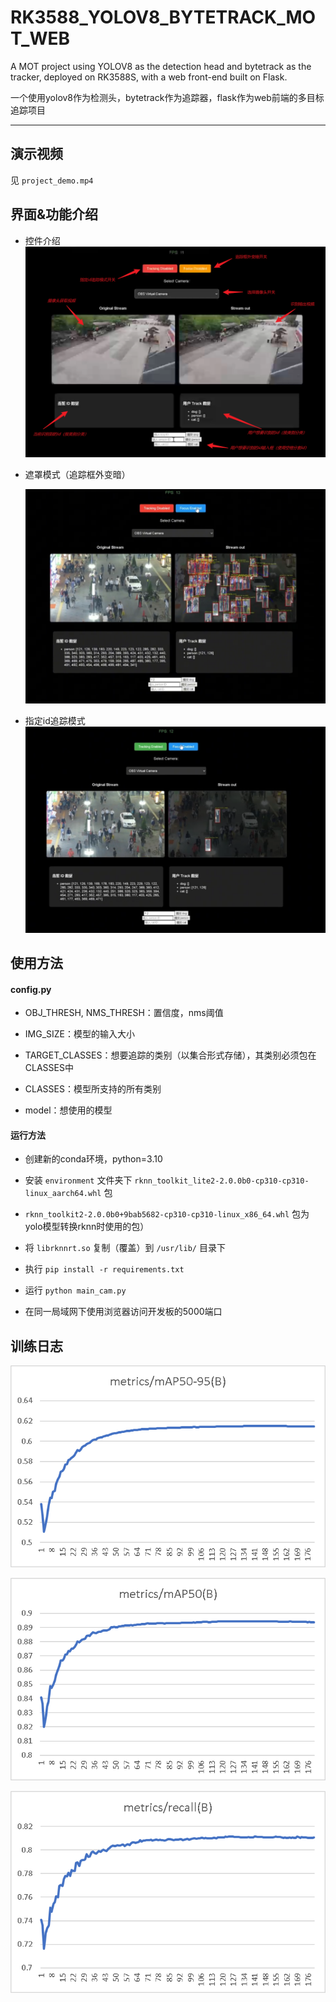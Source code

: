 # RK3588_YOLOV8_BYTETRACK_MOT_WEB
A MOT project using YOLOV8 as the detection head and bytetrack as the tracker, deployed on RK3588S, with a web front-end built on Flask.

一个使用yolov8作为检测头，bytetrack作为追踪器，flask作为web前端的多目标追踪项目

---

## 演示视频

见 `project_demo.mp4`

## 界面&功能介绍

- 控件介绍
	![image-20250822203816581](./README.assets/layout.png)

- 遮罩模式（追踪框外变暗）

	![image-20250822204004994](./README.assets/mask_mode.png)

- 指定id追踪模式
	![image-20250822204153774](./README.assets/specific_id_track.png)

## 使用方法

#### config.py

- OBJ_THRESH, NMS_THRESH：置信度，nms阈值

- IMG_SIZE：模型的输入大小

- TARGET_CLASSES：想要追踪的类别（以集合形式存储），其类别必须包在CLASSES中

- CLASSES：模型所支持的所有类别

- model：想使用的模型

#### 运行方法

- 创建新的conda环境，python=3.10

- 安装 `environment` 文件夹下 `rknn_toolkit_lite2-2.0.0b0-cp310-cp310-linux_aarch64.whl` 包

- `rknn_toolkit2-2.0.0b0+9bab5682-cp310-cp310-linux_x86_64.whl` 包为yolo模型转换rknn时使用的包）

- 将 `librknnrt.so` 复制（覆盖）到 `/usr/lib/` 目录下

- 执行 `pip install -r requirements.txt`

- 运行 `python main_cam.py`

- 在同一局域网下使用浏览器访问开发板的5000端口

## 训练日志

![image-20250822201959110](./README.assets/mAP50-95.png)

![image-20250822202113622](./README.assets/mAP50.png)

![image-20250822202148862](./README.assets/recall.png)
